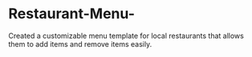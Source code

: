 # Restaurant-Menu-
Created a customizable menu template for local restaurants that allows them to add items and remove items easily. 
